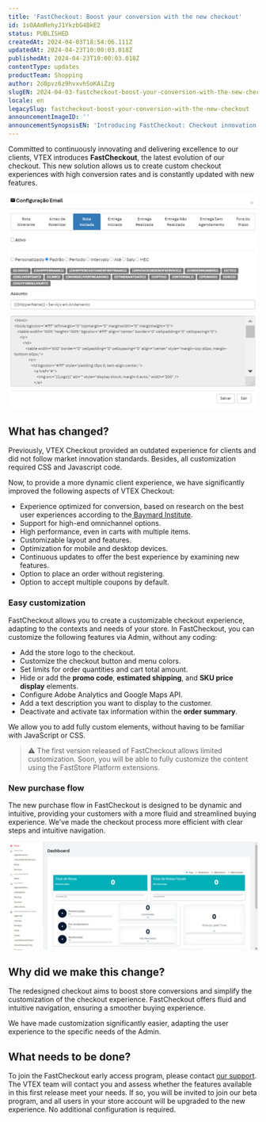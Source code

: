 ```yaml
---
title: 'FastCheckout: Boost your conversion with the new checkout'
id: 1sOAAmRehyJ1YkzbG4BkE2
status: PUBLISHED
createdAt: 2024-04-03T18:54:06.111Z
updatedAt: 2024-04-23T10:00:03.018Z
publishedAt: 2024-04-23T10:00:03.018Z
contentType: updates
productTeam: Shopping
author: 2o8pvz6z9hvxvhSoKAiZzg
slugEN: 2024-04-03-fastcheckout-boost-your-conversion-with-the-new-checkout
locale: en
legacySlug: fastcheckout-boost-your-conversion-with-the-new-checkout
announcementImageID: ''
announcementSynopsisEN: 'Introducing FastCheckout: Checkout innovation for custom, high-converting experiences.'
---
```


Committed to continuously innovating and delivering excellence to our clients, VTEX introduces **FastCheckout**, the latest evolution of our checkout. This new solution allows us to create custom checkout experiences with high conversion rates and is constantly updated with new features.

![fastcheckout](https://raw.githubusercontent.com/vtexdocs/help-center-content/refs/heads/main/_1.png)

## What has changed?

Previously, VTEX Checkout provided an outdated experience for clients and did not follow market innovation standards. Besides, all customization required CSS and Javascript code.

Now, to provide a more dynamic client experience, we have significantly improved the following aspects of VTEX Checkout:

- Experience optimized for conversion, based on research on the best user experiences according to the[ Baymard Institute](https://baymard.com/).
- Support for high-end omnichannel options.
- High performance, even in carts with multiple items.
- Customizable layout and features.
- Optimization for mobile and desktop devices.
- Continuous updates to offer the best experience by examining new features.
- Option to place an order without registering.
- Option to accept multiple coupons by default.

### Easy customization

FastCheckout allows you to create a customizable checkout experience, adapting to the contexts and needs of your store. In FastCheckout, you can customize the following features via Admin, without any coding:

- Add the store logo to the checkout.
- Customize the checkout button and menu colors.
- Set limits for order quantities and cart total amount.
- Hide or add the **promo code**, **estimated shipping**, and **SKU price display** elements.
- Configure Adobe Analytics and Google Maps API.
- Add a text description you want to display to the customer.
- Deactivate and activate tax information within the **order summary**.

We allow you to add fully custom elements, without having to be familiar with JavaScript or CSS.

>⚠️ The first version released of FastCheckout allows limited customization. Soon, you will be able to fully customize the content using the FastStore Platform extensions.

### New purchase flow

The new purchase flow in FastCheckout is designed to be dynamic and intuitive, providing your customers with a more fluid and streamlined buying experience. We've made the checkout process more efficient with clear steps and intuitive navigation.

![GIFCheckout](https://raw.githubusercontent.com/vtexdocs/help-center-content/refs/heads/main/_2.gif)

## Why did we make this change?

The redesigned checkout aims to boost store conversions and simplify the customization of the checkout experience. FastCheckout offers fluid and intuitive navigation, ensuring a smoother buying experience.

We have made customization significantly easier, adapting the user experience to the specific needs of the Admin.

## What needs to be done?

To join the FastCheckout early access program, please contact [our support](https://support.vtex.com/hc/en/requests). The VTEX team will contact you and assess whether the features available in this first release meet your needs. If so, you will be invited to join our beta program, and all users in your store account will be upgraded to the new experience. No additional configuration is required.

